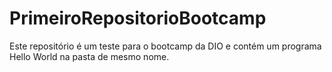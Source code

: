 # PrimeiroRepositorioBootcamp

Este repositório é um teste para o bootcamp da DIO e contém um programa Hello World na pasta de mesmo nome.
